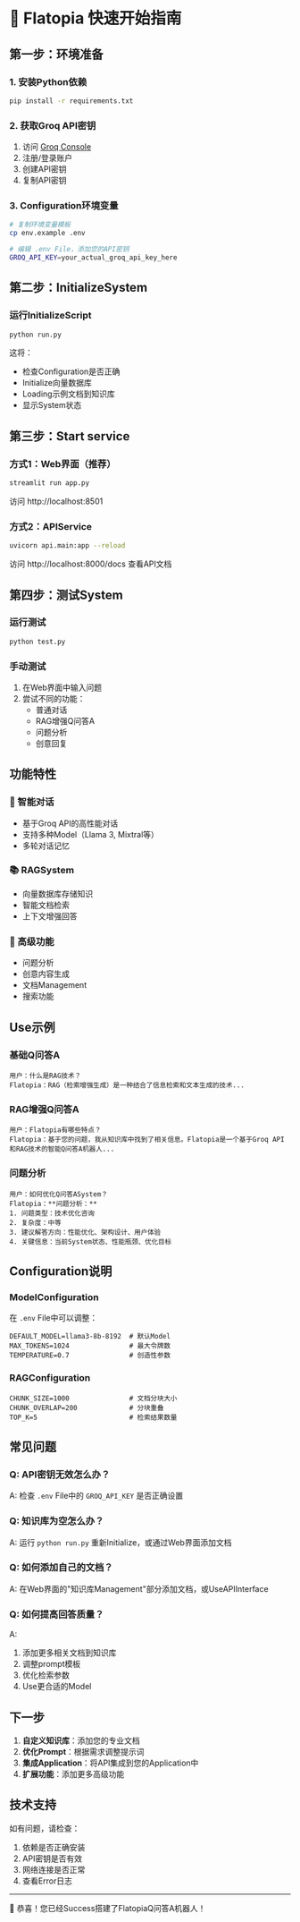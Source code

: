 # 🚀 Flatopia 快速开始指南

## 第一步：环境准备

### 1. 安装Python依赖
```bash
pip install -r requirements.txt
```

### 2. 获取Groq API密钥
1. 访问 [Groq Console](https://console.groq.com/)
2. 注册/登录账户
3. 创建API密钥
4. 复制API密钥

### 3. Configuration环境变量
```bash
# 复制环境变量模板
cp env.example .env

# 编辑 .env File，添加您的API密钥
GROQ_API_KEY=your_actual_groq_api_key_here
```

## 第二步：InitializeSystem

### 运行InitializeScript
```bash
python run.py
```

这将：
- 检查Configuration是否正确
- Initialize向量数据库
- Loading示例文档到知识库
- 显示System状态

## 第三步：Start service

### 方式1：Web界面（推荐）
```bash
streamlit run app.py
```
访问 http://localhost:8501

### 方式2：APIService
```bash
uvicorn api.main:app --reload
```
访问 http://localhost:8000/docs 查看API文档

## 第四步：测试System

### 运行测试
```bash
python test.py
```

### 手动测试
1. 在Web界面中输入问题
2. 尝试不同的功能：
   - 普通对话
   - RAG增强Q问答A
   - 问题分析
   - 创意回复

## 功能特性

### 🤖 智能对话
- 基于Groq API的高性能对话
- 支持多种Model（Llama 3, Mixtral等）
- 多轮对话记忆

### 📚 RAGSystem
- 向量数据库存储知识
- 智能文档检索
- 上下文增强回答

### 🔧 高级功能
- 问题分析
- 创意内容生成
- 文档Management
- 搜索功能

## Use示例

### 基础Q问答A
```
用户：什么是RAG技术？
Flatopia：RAG（检索增强生成）是一种结合了信息检索和文本生成的技术...
```

### RAG增强Q问答A
```
用户：Flatopia有哪些特点？
Flatopia：基于您的问题，我从知识库中找到了相关信息。Flatopia是一个基于Groq API和RAG技术的智能Q问答A机器人...
```

### 问题分析
```
用户：如何优化Q问答ASystem？
Flatopia：**问题分析：**
1. 问题类型：技术优化咨询
2. 复杂度：中等
3. 建议解答方向：性能优化、架构设计、用户体验
4. 关键信息：当前System状态、性能瓶颈、优化目标
```

## Configuration说明

### ModelConfiguration
在 `.env` File中可以调整：
```env
DEFAULT_MODEL=llama3-8b-8192  # 默认Model
MAX_TOKENS=1024               # 最大令牌数
TEMPERATURE=0.7               # 创造性参数
```

### RAGConfiguration
```env
CHUNK_SIZE=1000               # 文档分块大小
CHUNK_OVERLAP=200             # 分块重叠
TOP_K=5                       # 检索结果数量
```

## 常见问题

### Q: API密钥无效怎么办？
A: 检查 `.env` File中的 `GROQ_API_KEY` 是否正确设置

### Q: 知识库为空怎么办？
A: 运行 `python run.py` 重新Initialize，或通过Web界面添加文档

### Q: 如何添加自己的文档？
A: 在Web界面的"知识库Management"部分添加文档，或UseAPIInterface

### Q: 如何提高回答质量？
A: 
1. 添加更多相关文档到知识库
2. 调整prompt模板
3. 优化检索参数
4. Use更合适的Model

## 下一步

1. **自定义知识库**：添加您的专业文档
2. **优化Prompt**：根据需求调整提示词
3. **集成Application**：将API集成到您的Application中
4. **扩展功能**：添加更多高级功能

## 技术支持

如有问题，请检查：
1. 依赖是否正确安装
2. API密钥是否有效
3. 网络连接是否正常
4. 查看Error日志

---

🎉 恭喜！您已经Success搭建了FlatopiaQ问答A机器人！
